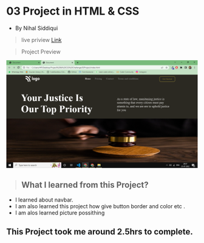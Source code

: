 #  03 Project  in HTML & CSS


- By Nihal Siddiqui

> live priview [Link]()

> Project Preview

![](./03Project.png)


> ## What l learned from this Project?

- I learned about navbar.
- I am also learned this project how give button border and color etc .
- I am alos learned  picture possithing 

## This Project took me around 2.5hrs to complete.